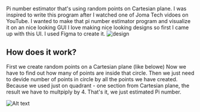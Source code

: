 Pi number estimator that's using random points on Cartesian plane.
I was inspired to write this program after I watched one of Joma Tech vidoes on YouTube. I wanted to make that pi number estimator program and visualize it on an nice looking GUI
I love making nice looking designs so first I came up with this UI. I used Figma to create it.
![design](Screenshots/design.JPG.jpg?raw=true "Design")

## How does it work?
First we create random points on a Cartesian plane (like belowe)
Now we have to find out how many of points are inside that circle. Then we just need to devide number of points in circle by all the points we have created. Because we used just on quadrant - one section from Cartesian plane, the result we have to multpiply by 4. That's it, we just estimated Pi number.


![Alt text](relative/path/to/img.jpg?raw=true "Title")
